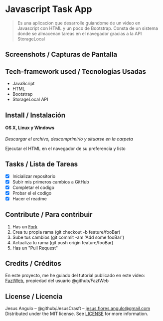 # Javascript Task App
> Es una aplicacion que desarrolle guiandome de un video en Javascript con HTML y un poco de Bootstrap.
> Consta de un sistema donde se almacenan tareas en el navegador gracias a la API StorageLocal

## Screenshots / Capturas de Pantalla

## Tech-framework used / Tecnologías Usadas
- JavaScript
- HTML
- Bootstrap
- StorageLocal API

## Install / Instalación
#### OS X, Linux y Windows
*Descargar el archivo, descomprimirlo y situarse en la carpeta*

Ejecutar el HTML en el navegador de su preferencia y listo 

## Tasks / Lista de Tareas
- [x] Inicializar repositorio
- [x] Subir mis primeros cambios a GitHub
- [x] Completar el codigo
- [x] Probar el el codigo
- [x] Hacer el readme

## Contribute / Para contribuir
1. Has un [Fork](https://github.com/JesusCrasft/javascript_task_app/fork)
2. Crea tu propia rama (git checkout -b feature/fooBar)
3. Sube tus cambios (git commit -am 'Add some fooBar')
4. Actualiza tu rama (git push origin feature/fooBar)
5. Has un "Pull Request"

## Credits / Créditos
En este proyecto, me he guiado del tutorial publicado en este video:
[FaztWeb](https://www.youtube.com/watch?v=Ko_S79ZGDqI), propiedad del usuario @github/FaztWeb

## License / Licencia
Jesus Angulo – @github/JesusCrasft – jesus.flores.angulo@gmail.com
Distributed under the MIT license. See [LICENSE](LICENSE) for more information.
